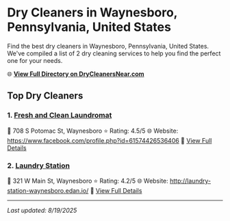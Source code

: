 # Dry Cleaners in Waynesboro, Pennsylvania, United States

Find the best dry cleaners in Waynesboro, Pennsylvania, United States. We've compiled a list of 2 dry cleaning services to help you find the perfect one for your needs.

🌐 **[View Full Directory on DryCleanersNear.com](https://drycleanersnear.com/city/US/Pennsylvania/Waynesboro)**

## Top Dry Cleaners

### 1. [Fresh and Clean Laundromat](https://drycleanersnear.com/dryCleaner/6879aaa4bf3f71911faac05a/fresh-and-clean-laundromat)
📍 708 S Potomac St, Waynesboro
⭐ Rating: 4.5/5
🌐 Website: https://www.facebook.com/profile.php?id=61574426536406
🔗 [View Full Details](https://drycleanersnear.com/dryCleaner/6879aaa4bf3f71911faac05a/fresh-and-clean-laundromat)

### 2. [Laundry Station](https://drycleanersnear.com/dryCleaner/6879aab2bf3f71911faac20a/laundry-station)
📍 321 W Main St, Waynesboro
⭐ Rating: 4.2/5
🌐 Website: http://laundry-station-waynesboro.edan.io/
🔗 [View Full Details](https://drycleanersnear.com/dryCleaner/6879aab2bf3f71911faac20a/laundry-station)


---

*Last updated: 8/19/2025*
